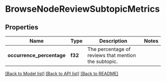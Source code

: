 # BrowseNodeReviewSubtopicMetrics

## Properties

Name | Type | Description | Notes
------------ | ------------- | ------------- | -------------
**occurrence_percentage** | **f32** | The percentage of reviews that mention the subtopic. | 

[[Back to Model list]](../README.md#documentation-for-models) [[Back to API list]](../README.md#documentation-for-api-endpoints) [[Back to README]](../README.md)


